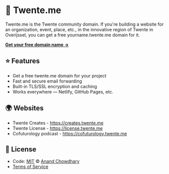 # 🐎 Twente.me

Twente.me is the Twente community domain. If you're building a website for an organization, event, place, etc., in the innovative region of Twente in Overijssel, you can get a free yourname.twente.me domain for it.

[**Get your free domain name →**](#)

## ⭐ Features

- Get a free twente.me domain for your project
- Fast and secure email forwarding
- Built-in TLS/SSL encryption and caching
- Works everywhere — Netlify, GitHub Pages, etc.

## 🌍 Websites

- Twente Creates - https://creates.twente.me
- Twente License - https://license.twente.me
- Cofuturology podcast - https://cofuturology.twente.me

## 📃 License

- Code: [MIT](./LICENSE) © [Anand Chowdhary](https://anandchowdhary.com)
- [Terms of Service](#)
